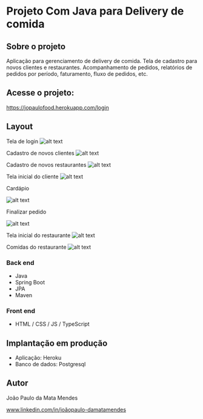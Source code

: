 # Projeto Com Java para Delivery de comida

## Sobre o projeto

Aplicação para gerenciamento de delivery de comida. Tela de cadastro para novos clientes e restaurantes. Acompanhamento de pedidos, relatórios de pedidos por período, faturamento, fluxo de pedidos, etc.

## Acesse o projeto:

https://jopaulofood.herokuapp.com/login

## Layout

Tela de login
![alt text](https://i.imgur.com/4dwspqb.png)

Cadastro de novos clientes
![alt text](https://i.imgur.com/qvG5hNS.png)

Cadastro de novos restaurantes
![alt text](https://i.imgur.com/CXix2yc.png)

Tela inicial do cliente
![alt text](https://i.imgur.com/uGtDl5H.png)

Cardápio

![alt text](https://i.imgur.com/ipPh5Yo.png)

Finalizar pedido

![alt text](https://i.imgur.com/9lWTjsW.png)

Tela inicial do restaurante
![alt text](https://i.imgur.com/l9NjNhX.png)

Comidas do restaurante
![alt text](https://i.imgur.com/1KW74uF.png)

### Back end
- Java
- Spring Boot
- JPA
- Maven

### Front end
- HTML / CSS / JS / TypeScript

## Implantação em produção
- Aplicação: Heroku
- Banco de dados: Postgresql  

## Autor
João Paulo da Mata Mendes

www.linkedin.com/in/joãopaulo-damatamendes
